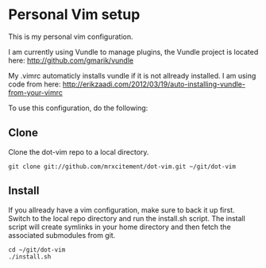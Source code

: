 # Personal Vim setup

This is my personal vim configuration.

I am currently using Vundle to manage plugins, the Vundle project is located here:
http://github.com/gmarik/vundle

My .vimrc automaticly installs vundle if it is not allready installed. I am using code from here:
http://erikzaadi.com/2012/03/19/auto-installing-vundle-from-your-vimrc

To use this configuration, do the following:

## Clone
Clone the dot-vim repo to a local directory.

```
git clone git://github.com/mrxcitement/dot-vim.git ~/git/dot-vim
```

## Install
If you allready have a vim configuration, make sure to back it up first.
Switch to the local repo directory and run the install.sh script.
The install script will create symlinks in your home directory and then fetch the associated submodules from git.

```
cd ~/git/dot-vim
./install.sh
```

